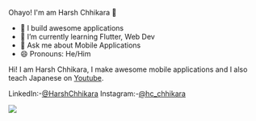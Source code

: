 Ohayo! I'm am Harsh Chhikara 👋


- 🔭 I build awesome applications
- 🌱 I’m currently learning Flutter, Web Dev
- 💬 Ask me about Mobile Applications
- 😄 Pronouns: He/Him

Hi! I am Harsh Chhikara, I make awesome mobile applications and I also teach Japanese on [Youtube](https://www.youtube.com/channel/UCInbeKhj9QUsyhh_XEMCjKg).

LinkedIn:-[@HarshChhikara](https://www.linkedin.com/in/harsh-chhikara-191a84175/)
Instagram:-[@hc_chhikara](https://www.instagram.com/hc_chhikara/)

<img src="https://github-readme-stats.vercel.app/api?username=HarshChhikara&&show_icons=true&title_color=ffffff&icon_color=bb2acf&text_color=daf7dc&bg_color=151515">

